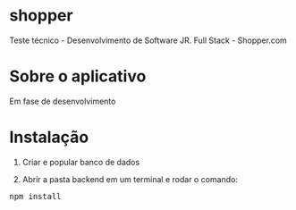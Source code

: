 # shopper
Teste técnico - Desenvolvimento de Software JR. Full Stack - Shopper.com


# Sobre o aplicativo
Em fase de desenvolvimento

# Instalação
1. Criar e popular banco de dados

2. Abrir a pasta backend em um terminal e rodar o comando:
  <pre>npm install</pre>